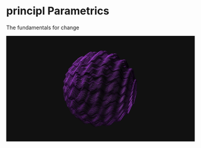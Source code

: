# principl Parametrics
The fundamentals for change

![Link](https://github.com/RichieWallett/principl/blob/main/parametrics-00/Screenshots/01/Screenshot%202021-04-24%20at%2016.38.17.png)



